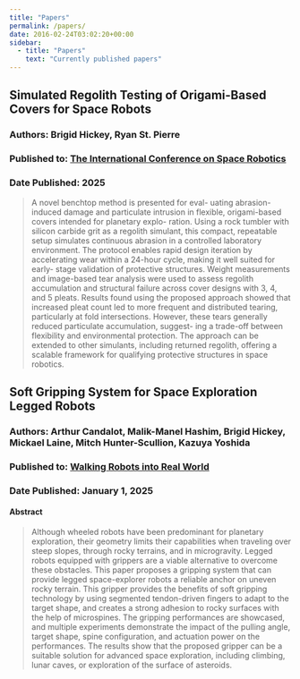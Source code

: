 ```yaml
---
title: "Papers"
permalink: /papers/
date: 2016-02-24T03:02:20+00:00
sidebar:
  - title: "Papers"
    text: "Currently published papers"
---
```

## Simulated Regolith Testing of Origami-Based Covers for Space Robots
### Authors: Brigid Hickey, Ryan St. Pierre
### Published to: [The International Conference on Space Robotics](https://www.isparo.space)
### Date Published: 2025

>  A novel benchtop method is presented for eval-
uating abrasion-induced damage and particulate intrusion in
flexible, origami-based covers intended for planetary explo-
ration. Using a rock tumbler with silicon carbide grit as a
regolith simulant, this compact, repeatable setup simulates
continuous abrasion in a controlled laboratory environment.
The protocol enables rapid design iteration by accelerating
wear within a 24-hour cycle, making it well suited for early-
stage validation of protective structures. Weight measurements
and image-based tear analysis were used to assess regolith
accumulation and structural failure across cover designs with
3, 4, and 5 pleats. Results found using the proposed approach
showed that increased pleat count led to more frequent and
distributed tearing, particularly at fold intersections. However,
these tears generally reduced particulate accumulation, suggest-
ing a trade-off between flexibility and environmental protection.
The approach can be extended to other simulants, including
returned regolith, offering a scalable framework for qualifying
protective structures in space robotics.

## Soft Gripping System for Space Exploration Legged Robots
### Authors: Arthur Candalot, Malik-Manel Hashim, Brigid Hickey, Mickael Laine, Mitch Hunter-Scullion, Kazuya Yoshida 
### Published to: [Walking Robots into Real World](https://link.springer.com/book/10.1007/978-3-031-71301-9)
### Date Published: January 1, 2025
#### Abstract
> Although wheeled robots have been predominant for planetary exploration, their geometry limits their capabilities when traveling over steep slopes, through rocky terrains, and in microgravity. Legged robots equipped with grippers are a viable alternative to overcome these obstacles. This paper proposes a gripping system that can provide legged space-explorer robots a reliable anchor on uneven rocky terrain. This gripper provides the benefits of soft gripping technology by using segmented tendon-driven fingers to adapt to the target shape, and creates a strong adhesion to rocky surfaces with the help of microspines. The gripping performances are showcased, and multiple experiments demonstrate the impact of the pulling angle, target shape, spine configuration, and actuation power on the performances. The results show that the proposed gripper can be a suitable solution for advanced space exploration, including climbing, lunar caves, or exploration of the surface of asteroids.


